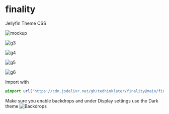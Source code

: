 # finality
Jellyfin Theme CSS

![mockup](https://i.imgur.com/eUmDkgG.png)


![g3](https://github.com/tedhinklater/finality/assets/66086488/529ee67d-ac8f-4c46-bb44-ae6f80d9f07d)

![g4](https://github.com/tedhinklater/finality/assets/66086488/b0ab6641-8dd9-46c3-9c14-ba2e0853f25d)

![g5](https://github.com/tedhinklater/finality/assets/66086488/a550a064-1eea-4212-8680-b741921e1c26)

![g6](https://github.com/tedhinklater/finality/assets/66086488/eddf237d-9581-4861-9bfc-6786ef2e7de2)

Import with

```css
@import url("https://cdn.jsdelivr.net/gh/tedhinklater/finality@main/finality.css");

```
Make sure you enable backdrops and under Display settings use the Dark theme
![Backdrops](https://i.imgur.com/18D9IO3.png)
